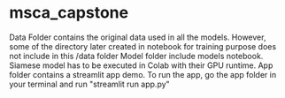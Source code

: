 # msca_capstone
Data Folder contains the original data used in all the models. However, some of the directory later created in notebook for training purpose does not include in this /data folder
Model folder include models notebook. Siamese model has to be executed in Colab with their GPU runtime.
App folder contains a streamlit app demo. To run the app, go the app folder in your terminal and run "streamlit run app.py"
